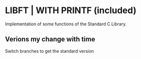 # LIBFT | WITH PRINTF (included)

Implementation of some  functions of the Standard C Library.

## Verions my change with time
Switch branches to get the standard version
